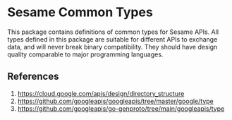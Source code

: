 # Sesame Common Types

This package contains definitions of common types for Sesame APIs. All types defined in this package are suitable for
different APIs to exchange data, and will never break binary compatibility. They should have design quality comparable
to major programming languages.

## References

1. https://cloud.google.com/apis/design/directory_structure
2. https://github.com/googleapis/googleapis/tree/master/google/type
3. https://github.com/googleapis/go-genproto/tree/main/googleapis/type
